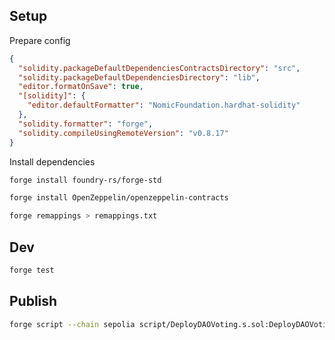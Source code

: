 ## Setup

Prepare config

```json
{
  "solidity.packageDefaultDependenciesContractsDirectory": "src",
  "solidity.packageDefaultDependenciesDirectory": "lib",
  "editor.formatOnSave": true,
  "[solidity]": {
    "editor.defaultFormatter": "NomicFoundation.hardhat-solidity"
  },
  "solidity.formatter": "forge",
  "solidity.compileUsingRemoteVersion": "v0.8.17"
}
```

Install dependencies

```bash
forge install foundry-rs/forge-std

forge install OpenZeppelin/openzeppelin-contracts

forge remappings > remappings.txt
```

## Dev

```bash
forge test
```

## Publish

```bash
forge script --chain sepolia script/DeployDAOVoting.s.sol:DeployDAOVoting --rpc-url $SEPOLIA_RPC_URL --broadcast --verify -vvvv
```

